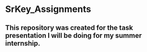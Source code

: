 # SrKey_Assignments
## This repository was created for the task presentation I will be doing for my summer internship.

